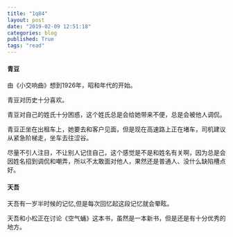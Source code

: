 ```yaml
---
title: "1q84"
layout: post
date: "2019-02-09 12:51:18"
categories: blog
published: True
tags: "read"
---
```



#### 青豆

由《小交响曲》想到1926年，昭和年代的开始。

青豆对历史十分喜欢。

青豆对自己的姓氏十分困惑，这个姓氏总是会给她带来不便，总是会被他人调侃。

青豆正坐在出租车上，她要去和客户见面，但是现在高速路上正在堵车，司机建议从紧急阶梯走，坐车去往涩谷。

尽量不引人注目，不让别人记住自己，这个感觉是不是和姓名有关啊，因为总是会因姓名招到调侃和嘲弄，所以不太敢面对他人，果然还是普通人、没什么缺陷槽点好。

#### 天吾

天吾有一岁半时候的记忆,但是每次回忆起这段记忆就会晕眩。

天吾和小松正在讨论《空气蛹》这本书，虽然是一本新书，但是还是有十分优秀的地方。
